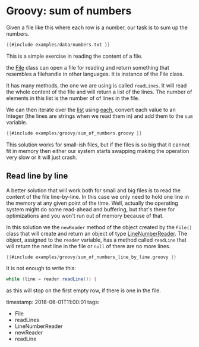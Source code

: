 # Groovy: sum of numbers


Given a file like this where each row is a number, our task is to sum up the numbers.

```groovy
{{#include examples/data/numbers.txt }}
```

This is a simple exercise in reading the content of a file.


the [File](http://docs.groovy-lang.org/latest/html/groovy-jdk/java/io/File.html) class can open a file for reading and return something that resembles a filehandle in other languages. It is instance of the File class.

It has many methods, the one we are using is called `readLines`. It will read the whole content of the file and will return a list of the lines. The number of elements in this list is the number of of lines in the file.

We can then iterate over the [list](/groovy-lists) using [each](/groovy-lists), convert each value to an Integer (the lines are strings when we read them in) and add them to the `sum` variable.

```groovy
{{#include examples/groovy/sum_of_numbers.groovy }}
```

This solution works for small-ish files, but if the files is so big that it cannot fit in memory then either our system starts swapping making the operation very slow or it will just crash.

## Read line by line

A better solution that will work both for small and big files is to read the content of the file line-by-line. In this case we only need to hold one line in the memory at any given point of the time. Well, actually the operating system might do some read-ahead and buffering, but that's there for optimizations and you won't run out of memory because of that.

In this solution we the `newReader` method of the object created by the `File()` class that will
create and return an object of type [LineNumberReader](https://docs.oracle.com/javase/7/docs/api/java/io/LineNumberReader.html). The object, assigned to the `reader` variable, has a method called `readLine` that will return the next line in the file or `null` of there are no more lines.

```groovy
{{#include examples/groovy/sum_of_numbers_line_by_line.groovy }}
```


It is not enough to write this:

```groovy
while (line = reader.readLine()) {
```

as this will stop on the first empty row, if there is one in the file.

timestamp: 2018-06-01T11:00:01
tags:
  - File
  - readLines
  - LineNumberReader
  - newReader
  - readLine

